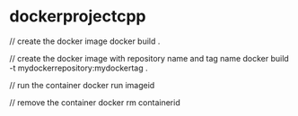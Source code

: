 # dockerprojectcpp

// create the docker image
docker build .

// create the docker image with repository name and tag name 
docker build -t mydockerrepository:mydockertag .

// run the container
docker run imageid

// remove the container
docker rm containerid